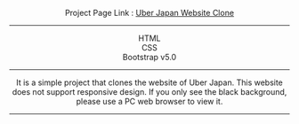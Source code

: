 <div align="center">

Project Page Link : <a href="#">Uber Japan Website Clone</a>
<hr>
HTML<br>
CSS<br>
Bootstrap v5.0<br>
<hr>
It is a simple project that clones the website of Uber Japan.
This website does not support responsive design. If you only see the black background, please use a PC web browser to view it.
<hr>


</div>
